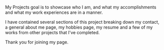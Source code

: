 My Projects goal is to showcase who I am, and what my accomplishments and what my work experiences are in a manner.

I have contained several sections of this project breaking down my contact, a general about me page, my hobbies page, my resume
and a few of my works from other projects that I've completed.

Thank you for joining my page.
